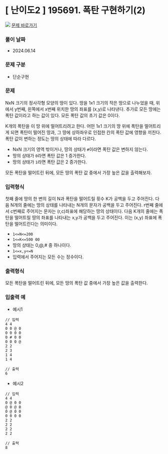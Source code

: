 # [ 난이도2 ] 195691. 폭탄 구현하기(2)

<img src="https://img.shields.io/badge/JavaScript-orange?style=flat&logo=javascript&logoColor=auto"/> [문제 바로가기](https://level.goorm.io/exam/195691/%ED%8F%AD%ED%83%84-%EA%B5%AC%ED%98%84%ED%95%98%EA%B8%B0-2/quiz/1)

### 풀이 날짜

- 2024.06.14

### 문제 구분

- 단순구현

### 문제

NxN 크기의 정사각형 모양의 땅이 있다. 땅을 1x1 크기의 작은 땅으로 나누었을 때, 위에서 y번째, 왼쪽에서 x번째 위치한 땅의 좌표를 (x,y)로 나타낸다. 추가로 모든 땅에는 폭탄 값이라고 하는 값이 있다. 모든 폭탄 값의 초기 값은 0이다.

K개의 폭탄을 이 땅 위에 떨어트리려고 한다. 어떤 1x1 크기의 땅 위에 폭탄을 떨어트리게 되면 폭탄이 떨어진 땅과, 그 땅에 상하좌우로 인접한 칸의 폭탄 값에 영향을 끼친다. 폭탄 값이 변하는 정도는 땅의 상태에 따라 다르다.

- NxN 크기의 영역 밖이거나, 땅의 상태가 `#`이라면 폭탄 값은 변하지 않는다.
- 땅의 상태가 `0`라면 폭탄 값은 1 증가한다.
- 땅의 상태가 `1`라면 폭탄 값은 2 증가한다.

모든 폭탄을 떨어트린 뒤에, 모든 땅의 폭탄 값 중에서 가장 높은 값을 출력해보자.

### 입력형식

첫째 줄에 땅의 한 변의 길이 N과 폭탄을 떨어트릴 횟수 K가 공백을 두고 주어진다. 다음 N개의 줄에는 땅의 상태를 나타내는 N개의 문자가 공백을 두고 주어진다. r번째 줄에서 c번째로 주어지는 문자는 (r,c)좌표에 해당하는 땅의 상태이다.
다음 K개의 줄에는 폭탄을 떨어트릴 땅의 좌표를 나타내는 x,y가 공백을 두고 주어진다. 이는 (x,y) 좌표에 폭탄을 떨어트린다는 의미이다.

- `1<=N<=200`
- `1<=K<=500 00`
- 땅의 상태는 0,@,# 중 하나이다.
- `1<=x,y<=N`
- 입력에서 주어지는 모든 수는 정수이다.

### 출력형식

모든 폭탄을 떨어트린 뒤에, 모든 땅의 폭탄 값 중에서 가장 높은 값을 출력한다.

### 입출력 예

- 예시1

```
// 입력
4 4
0 0 @ 0
0 0 0 0
0 # 0 0
0 0 0 @
2 2
2 3
1 4
1 4
```

```
// 출력
6
```

- 예시2

```
// 입력
4 4
0 @ 0 0
@ 0 @ 0
0 @ 0 0
0 0 0 0
2 2
2 2
2 2
2 2
```

```
// 출력
8
```
